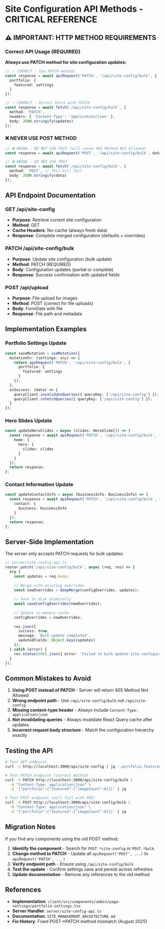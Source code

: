 # Site Configuration API Methods - CRITICAL REFERENCE

## ⚠️ IMPORTANT: HTTP METHOD REQUIREMENTS

### Correct API Usage (REQUIRED)

**Always use PATCH method for site configuration updates:**

```typescript
// ✅ CORRECT - Use PATCH method
const response = await apiRequest('PATCH', '/api/site-config/bulk', {
  portfolio: {
    featured: settings
  }
});
```

```typescript
// ✅ CORRECT - Direct fetch with PATCH
const response = await fetch('/api/site-config/bulk', {
  method: 'PATCH',
  headers: { 'Content-Type': 'application/json' },
  body: JSON.stringify(updates)
});
```

### ❌ NEVER USE POST METHOD

```typescript
// ❌ WRONG - DO NOT USE POST (will cause 405 Method Not Allowed)
const response = await apiRequest('POST', '/api/site-config/bulk', data);

// ❌ WRONG - DO NOT USE POST
const response = await fetch('/api/site-config/bulk', {
  method: 'POST', // This will fail
  body: JSON.stringify(data)
});
```

## API Endpoint Documentation

### GET /api/site-config
- **Purpose**: Retrieve current site configuration
- **Method**: GET
- **Cache Headers**: No-cache (always fresh data)
- **Response**: Complete merged configuration (defaults + overrides)

### PATCH /api/site-config/bulk  
- **Purpose**: Update site configuration (bulk update)
- **Method**: PATCH (REQUIRED)
- **Body**: Configuration updates (partial or complete)
- **Response**: Success confirmation with updated fields

### POST /api/upload
- **Purpose**: File upload for images
- **Method**: POST (correct for file uploads)
- **Body**: FormData with file
- **Response**: File path and metadata

## Implementation Examples

### Portfolio Settings Update
```typescript
const saveMutation = useMutation({
  mutationFn: (settings: any) => {
    return apiRequest('PATCH', '/api/site-config/bulk', {
      portfolio: {
        featured: settings
      }
    });
  },
  onSuccess: (data) => {
    queryClient.invalidateQueries({ queryKey: ['/api/site-config'] });
    queryClient.refetchQueries({ queryKey: ['/api/site-config'] });
  }
});
```

### Hero Slides Update
```typescript
const updateHeroSlides = async (slides: HeroSlide[]) => {
  const response = await apiRequest('PATCH', '/api/site-config/bulk', {
    home: {
      hero: {
        slides: slides
      }
    }
  });
  return response;
};
```

### Contact Information Update
```typescript
const updateContactInfo = async (businessInfo: BusinessInfo) => {
  const response = await apiRequest('PATCH', '/api/site-config/bulk', {
    contact: {
      business: businessInfo
    }
  });
  return response;
};
```

## Server-Side Implementation

The server only accepts PATCH requests for bulk updates:

```typescript
// server/site-config-api.ts
router.patch('/api/site-config/bulk', async (req, res) => {
  try {
    const updates = req.body;
    
    // Merge with existing overrides
    const newOverrides = deepMerge(configOverrides, updates);
    
    // Save to disk atomically
    await saveConfigOverrides(newOverrides);
    
    // Update in-memory cache
    configOverrides = newOverrides;
    
    res.json({ 
      success: true, 
      message: 'Bulk update completed',
      updatedFields: Object.keys(updates)
    });
  } catch (error) {
    res.status(500).json({ error: 'Failed to bulk update site configuration' });
  }
});
```

## Common Mistakes to Avoid

1. **Using POST instead of PATCH** - Server will return 405 Method Not Allowed
2. **Wrong endpoint path** - Use `/api/site-config/bulk` not `/api/site-config`
3. **Missing content-type header** - Always include `Content-Type: application/json`
4. **Not invalidating queries** - Always invalidate React Query cache after updates
5. **Incorrect request body structure** - Match the configuration hierarchy exactly

## Testing the API

```bash
# Test GET endpoint
curl -s http://localhost:3000/api/site-config | jq '.portfolio.featured'

# Test PATCH endpoint (correct method)
curl -X PATCH http://localhost:3000/api/site-config/bulk \
  -H "Content-Type: application/json" \
  -d '{"portfolio":{"featured":{"imageCount":6}}}' | jq

# Test POST endpoint (will fail with 405)
curl -X POST http://localhost:3000/api/site-config/bulk \
  -H "Content-Type: application/json" \
  -d '{"portfolio":{"featured":{"imageCount":6}}}' | jq
```

## Migration Notes

If you find any components using the old POST method:

1. **Identify the component** - Search for `POST.*site-config` or `POST.*bulk`
2. **Change method to PATCH** - Update all `apiRequest('POST', ...)` to `apiRequest('PATCH', ...)`
3. **Verify endpoint path** - Ensure using `/api/site-config/bulk`
4. **Test the update** - Confirm settings save and persist across refreshes
5. **Update documentation** - Remove any references to the old method

## References

- **Implementation**: `client/src/components/admin/page-settings/portfolio-settings.tsx`
- **Server Handler**: `server/site-config-api.ts`
- **Documentation**: `SITE_MANAGEMENT_ARCHITECTURE.md`
- **Fix History**: Fixed POST→PATCH method mismatch (August 2025)